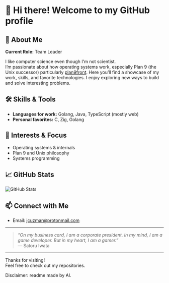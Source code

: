 # 👋 Hi there! Welcome to my GitHub profile

## 🚀 About Me
**Current Role:** Team Leader

I like computer science even though I'm not scientist.  
I’m passionate about how operating systems work, especially Plan 9 (the Unix successor) particularly [plan9front](https://9front.org/). Here you’ll find a showcase of my work, skills, and favorite technologies. I enjoy exploring new ways to build and solve interesting problems.

## 🛠️ Skills & Tools
- **Languages for work:** Golang, Java, TypeScript (mostly web)
- **Personal favorites:** C, Zig, Golang

## 🌟 Interests & Focus
- Operating systems & internals  
- Plan 9 and Unix philosophy  
- Systems programming

## 📈 GitHub Stats
![GitHub Stats](https://github-readme-stats.vercel.app/api?username=j1cs&show_icons=true&hide_title=true&theme=default)

## 📫 Connect with Me
- Email: [jcuzmar@protonmail.com](mailto:jcuzmar@protonmail.com)

---

> _“On my business card, I am a corporate president. In my mind, I am a game developer. But in my heart, I am a gamer.”_  
> — Satoru Iwata

---

Thanks for visiting!  
Feel free to check out my repositories.

Disclaimer: readme made by AI.
